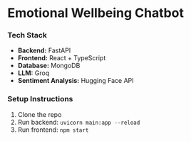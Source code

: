 # Emotional Wellbeing Chatbot

### Tech Stack
- **Backend:** FastAPI
- **Frontend:** React + TypeScript
- **Database:** MongoDB
- **LLM:** Groq
- **Sentiment Analysis:** Hugging Face API

### Setup Instructions
1. Clone the repo
2. Run backend: `uvicorn main:app --reload`
3. Run frontend: `npm start`
